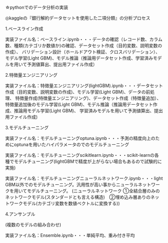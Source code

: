 ☆pythonでのデータ分析の実装

◎kaggleの『銀行解約データセットを使用した二項分類』の分析プロセス

1.ベースライン作成

実装ファイル名：ベースライン.ipynb・・・データの確認（レコード数、カラム数、種類(カテゴリか数値か)の確認、データセット作成（目的変数、説明変数の作成）、
バリデーション設計（ホールドアウト検証、クロスバリデーション）、モデル学習(Light GBM)、モデル推論（推論用データセット作成、学習済みモデルを用いて予測値算出、提出用ファイル作成）


2.特徴量エンジニアリング

実装ファイル名：特徴量エンジニアリング(lightGBM).ipynb・・・データセット作成（目的変数、説明変数の作成)、モデル学習(Light GBM)、データの前処理、
特徴量作成(特徴量エンジニアリング)、データセット作成（特徴量追加）、特徴量追加後のモデル学習(Light GBM)、モデル推論（推論用データセット作成、推論用モデル学習(Light GBM)、
学習済みモデルを用いて予測値算出、提出用ファイル作成)

3.モデルチューニング

実装ファイル名：モデルチューニングoptuna.ipynb・・・予測の精度向上のためにoptunaを用いたハイパラメータのでのモデルチューニング

実装ファイル名：モデルチューニングscikitlearn.ipynb・・・scikit-learnの各種でモデルチューニング(lightGBMで精度が上がらない場合もあるので試験的に実施)

実装ファイル名：モデルチューニングニューラルネットワーク.ipynb・・・light GBM以外でのモデルチューニング。汎用性が高い事からニューラルネットワークを用いてモデルチューニング。
(ニューラルネットワーク ①全結合層のみのネットワークモデル(スタンダードとも言える構造)　②埋め込み層ありのネットワークモデル(カテゴリ変数を数値ベクトルに変換する))

4.アンサンブル

(複数のモデルの組み合わせ)

実装ファイル名：Ensemble.ipynb・・・単純平均、重み付き平均



